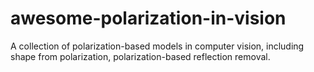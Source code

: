 # awesome-polarization-in-vision
A collection of polarization-based models in computer vision, including shape from polarization, polarization-based reflection removal.
